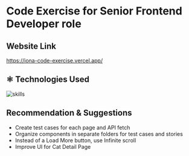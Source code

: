 # Code Exercise for Senior Frontend Developer role

## Website Link

https://iona-code-exercise.vercel.app/

## ⚛️ Technologies Used

![skills](https://skillicons.dev/icons?i=html,css,sass,js,ts,react,redux,git,vscode,vercel&theme=light)

## Recommendation & Suggestions

- Create test cases for each page and API fetch
- Organize components in separate folders for test cases and stories 
- Instead of a Load More button, use Infinite scroll
- Improve UI for Cat Detail Page